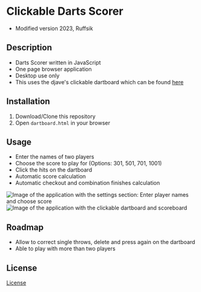 # Clickable Darts Scorer

- Modified version 2023, Ruffsik

## Description

- Darts Scorer written in JavaScript
- One page browser application
- Desktop use only
- This uses the djave's clickable dartboard which can be found [here](http://djave.co.uk/free-svg-dartboard/)

## Installation

1. Download/Clone this repository
2. Open `dartboard.html` in your browser

## Usage

- Enter the names of two players
- Choose the score to play for (Options: 301, 501, 701, 1001)
- Click the hits on the dartboard
- Automatic score calculation
- Automatic checkout and combination finishes calculation

![Image of the application with the settings section: Enter player names and choose score](https://i.postimg.cc/BQKmhnn1/clickable-dartboard-counter1.png)
![Image of the application with the clickable dartboard and scoreboard](https://i.postimg.cc/6pxYFx8b/clickable-dartboard-counter2.png)

## Roadmap

- Allow to correct single throws, delete and press again on the dartboard
- Able to play with more than two players

## License

[License](dartboard/dartboard_license.md)
